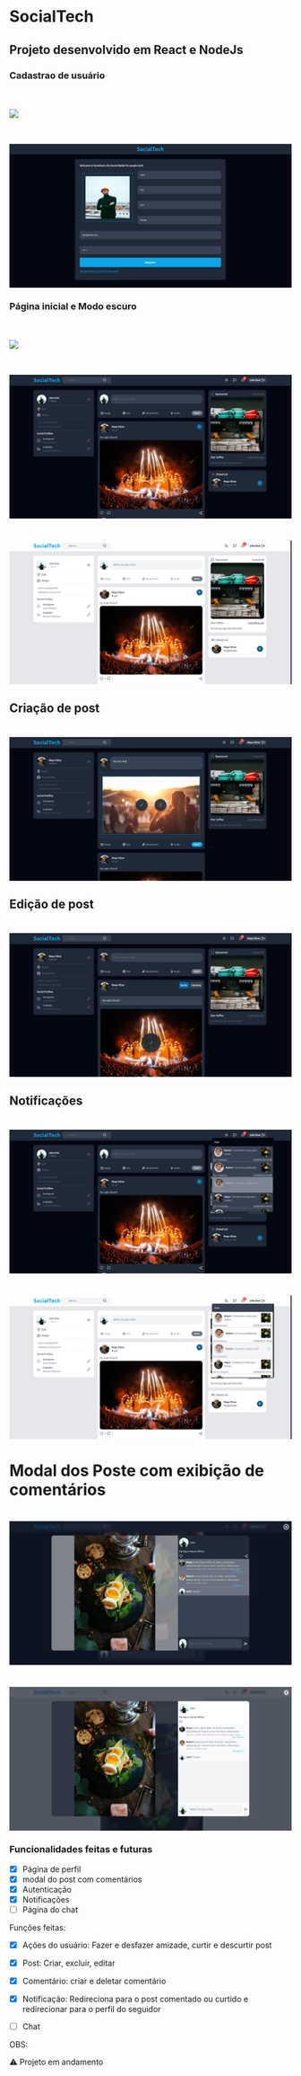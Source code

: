 # SocialTech

## Projeto desenvolvido em React e NodeJs


### Cadastrao de usuário
<h1>
    <img src="demo/register-user.gif" align="center" />
</h1>

<h1>
    <img src="demo/register.png" align="center" />
</h1>


### Página inicial e Modo escuro

<h1>
    <img src="demo/home-notification.gif" align="center" />
</h1>

<h1>
    <img src="demo/home.png" align="center" />
</h1>


<h1>
    <img src="demo/light-mode.png" align="center" />
</h1>

## Criação de post

<h1>
    <img src="demo/create-post.png" align="center" />
</h1>


## Edição de post

<h1>
    <img src="demo/edit-post.png" align="center" />
</h1>

## Notificações
<h1>
    <img src="demo/widget-notification.png" align="center" />
</h1>

<h1>
    <img src="demo/notification-light-mode.png" align="center" />
</h1>


# Modal dos Poste com exibição de comentários

<h1>
    <img src="demo/modal-post.png" align="center" />
</h1>

<h1>
    <img src="demo/modal-post-light.png" align="center" />
</h1>


### **Funcionalidades feitas e futuras**

- [x] Página de perfil
- [x] modal do post com comentários
- [x] Autenticação
- [x] Notificações
- [ ] Página do chat

Funções feitas:

- [x] Ações do usuário:
Fazer e desfazer amizade, curtir e descurtir post

- [x] Post:
Criar, excluir, editar

- [x] Comentário:
criar e deletar comentário

- [x] Notificação:
Redireciona para o post comentado ou curtido e redirecionar para o perfil do seguidor

- [ ] Chat


OBS: 

:warning: Projeto em andamento 
